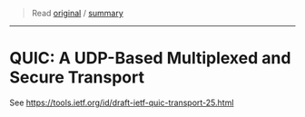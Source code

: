 > Read [original](https://tools.ietf.org/html/draft-ietf-quic-transport-25) / [summary](../summary/draft-ietf-quic-transport-25.md)

---

# QUIC: A UDP-Based Multiplexed and Secure Transport

See https://tools.ietf.org/id/draft-ietf-quic-transport-25.html
